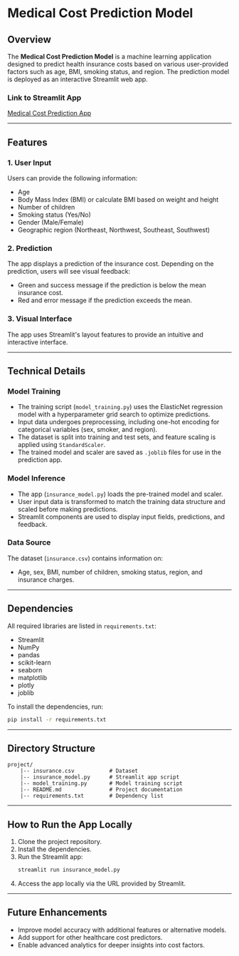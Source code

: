 # Medical Cost Prediction Model

## Overview
The **Medical Cost Prediction Model** is a machine learning application designed to predict health insurance costs based on various user-provided factors such as age, BMI, smoking status, and region. The prediction model is deployed as an interactive Streamlit web app.

### Link to Streamlit App
[Medical Cost Prediction App](https://medicalcostpredictionmodel-h5xdteytkwcpx7ondztkat.streamlit.app/)

---

## Features

### 1. User Input
Users can provide the following information:
- Age
- Body Mass Index (BMI) or calculate BMI based on weight and height
- Number of children
- Smoking status (Yes/No)
- Gender (Male/Female)
- Geographic region (Northeast, Northwest, Southeast, Southwest)

### 2. Prediction
The app displays a prediction of the insurance cost. Depending on the prediction, users will see visual feedback:
- Green and success message if the prediction is below the mean insurance cost.
- Red and error message if the prediction exceeds the mean.

### 3. Visual Interface
The app uses Streamlit's layout features to provide an intuitive and interactive interface.

---

## Technical Details

### Model Training
- The training script (`model_training.py`) uses the ElasticNet regression model with a hyperparameter grid search to optimize predictions.
- Input data undergoes preprocessing, including one-hot encoding for categorical variables (sex, smoker, and region).
- The dataset is split into training and test sets, and feature scaling is applied using `StandardScaler`.
- The trained model and scaler are saved as `.joblib` files for use in the prediction app.

### Model Inference
- The app (`insurance_model.py`) loads the pre-trained model and scaler.
- User input data is transformed to match the training data structure and scaled before making predictions.
- Streamlit components are used to display input fields, predictions, and feedback.

### Data Source
The dataset (`insurance.csv`) contains information on:
- Age, sex, BMI, number of children, smoking status, region, and insurance charges.

---

## Dependencies
All required libraries are listed in `requirements.txt`:
- Streamlit
- NumPy
- pandas
- scikit-learn
- seaborn
- matplotlib
- plotly
- joblib

To install the dependencies, run:
```sh
pip install -r requirements.txt
```

---

## Directory Structure
```plaintext
project/
    |-- insurance.csv           # Dataset
    |-- insurance_model.py      # Streamlit app script
    |-- model_training.py       # Model training script
    |-- README.md               # Project documentation
    |-- requirements.txt        # Dependency list
```

---

## How to Run the App Locally
1. Clone the project repository.
2. Install the dependencies.
3. Run the Streamlit app:
   ```sh
   streamlit run insurance_model.py
   ```
4. Access the app locally via the URL provided by Streamlit.

---

## Future Enhancements
- Improve model accuracy with additional features or alternative models.
- Add support for other healthcare cost predictors.
- Enable advanced analytics for deeper insights into cost factors.
